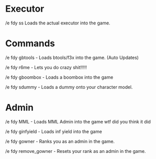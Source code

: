 # Executor

/e fdy ss   Loads the actual executor into the game.

# Commands

/e fdy gbtools  -    Loads btools/f3x into the game. (Auto Updates)

/e fdy r6me   -    Lets you do crazy shit!!!!!

/e fdy gboombox  -    Loads a boombox into the game

/e fdy sdummy    -    Loads a dummy onto your character model. 

# Admin

/e fdy MML  -  Loads MML Admin into the game wtf did you think it did

/e fdy ginfyield  -   Loads inf yield into the game

/e fdy gowner   -   Ranks you as an admin in the game.

/e fdy remove_gowner  -  Resets your rank as an admin in the game.
